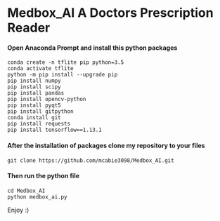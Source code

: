 # Medbox_AI A Doctors Prescription Reader

#### Open Anaconda Prompt and install this python packages 
```
conda create -n tflite pip python=3.5
conda activate tflite
python -m pip install --upgrade pip
pip install numpy
pip install scipy
pip install pandas
pip install opencv-python
pip install pyqt5
pip install gitpython
conda install git
pip install requests
pip install tensorflow==1.13.1
```
#### After the installation of packages clone my repository to your files
```
git clone https://github.com/mcabie3098/Medbox_AI.git
```
#### Then run the python file
```
cd Medbox_AI
python medbox_ai.py
```
Enjoy :)
